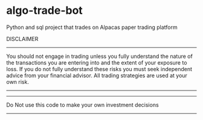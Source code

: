 # algo-trade-bot
Python and sql project that trades on Alpacas paper trading platform

DISCLAIMER

********
You should not engage in trading unless you fully understand the nature of the transactions you are entering into and the extent of your exposure to loss. If you do not fully understand these risks you must seek independent advice from your financial advisor. All trading strategies are used at your own risk.
********

*******
Do Not use this code to make your own investment decisions
*******
